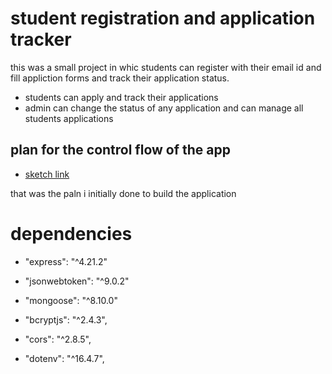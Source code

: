 # student registration and application tracker

this was a small project in whic students can register with their email id and fill appliction forms and track their application status.

- students can apply and track their applications
- admin can change the status of any application and can manage all students applications

## plan for the control flow of the app

- [sketch link](https://excalidraw.com/#json=IqEqvhlG3CFe_nCQRK09l,tuBNrkLmRN-kEwRgEErTAQ)

that was the paln i initially done to build the application

# dependencies

- "express": "^4.21.2"

- "jsonwebtoken": "^9.0.2"

- "mongoose": "^8.10.0"

- "bcryptjs": "^2.4.3",

- "cors": "^2.8.5",

- "dotenv": "^16.4.7",
